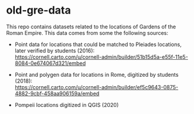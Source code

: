 # old-gre-data

This repo contains datasets related to the locations of Gardens of the Roman Empire.  This data comes from some the following sources:

* Point data for locations that could be matched to Pleiades locations, later verified by students (2016):  
https://cornell.carto.com/u/cornell-admin/builder/51b15d5a-e55f-11e5-8084-0e674067d321/embed

* Point and polygen data for locations in Rome, digitized by students (2018):  
https://cornell.carto.com/u/cornell-admin/builder/ef5c9643-0875-4882-9cbf-458aa906159a/embed

* Pompeii locations digitized in QGIS (2020)

